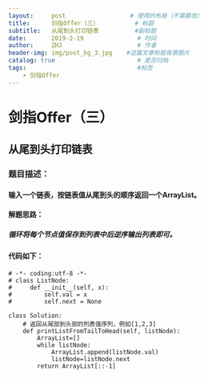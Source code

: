 ```yaml
---
layout:     post                  # 使用的布局（不需要改）
title:      剑指Offer（三）          # 标题 
subtitle:   从尾到头打印链表          #副标题
date:       2019-2-19               # 时间
author:     ZHJ                     # 作者
header-img: img/post_bg_3.jpg    #这篇文章标题背景图片
catalog: true                       # 是否归档
tags:                               #标签
    - 剑指Offer
---
```


# 剑指Offer（三）
## 从尾到头打印链表
### 题目描述：
#### 输入一个链表，按链表值从尾到头的顺序返回一个ArrayList。
#### 解题思路：
##### 循环将每个节点值保存到列表中后逆序输出列表即可。
#### 代码如下：
```
# -*- coding:utf-8 -*-
# class ListNode:
#     def __init__(self, x):
#         self.val = x
#         self.next = None

class Solution:
    # 返回从尾部到头部的列表值序列，例如[1,2,3]
    def printListFromTailToHead(self, listNode):
        ArrayList=[]
        while listNode:
            ArrayList.append(listNode.val)
            listNode=listNode.next
        return ArrayList[::-1]
```